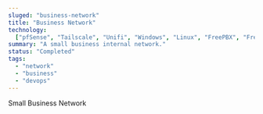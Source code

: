 ```yaml
---
sluged: "business-network"
title: "Business Network"
technology:
  ["pfSense", "Tailscale", "Unifi", "Windows", "Linux", "FreePBX", "FreeNAS"]
summary: "A small business internal network."
status: "Completed"
tags:
  - "network"
  - "business"
  - "devops"
---
```


Small Business Network
